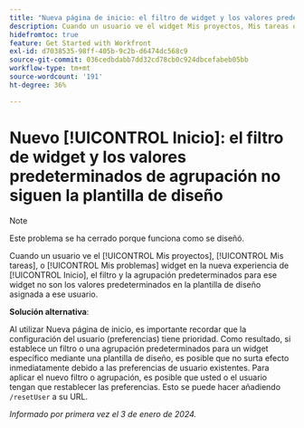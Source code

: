 ```yaml
---
title: "Nueva página de inicio: el filtro de widget y los valores predeterminados de agrupación no siguen la plantilla de diseño"
description: Cuando un usuario ve el widget Mis proyectos, Mis tareas o Mis problemas en la nueva experiencia de Inicio, el filtro y la agrupación predeterminados para ese widget no son los valores predeterminados en la plantilla de diseño asignada a ese usuario.
hidefromtoc: true
feature: Get Started with Workfront
exl-id: d7038535-98ff-405b-9c2b-d6474dc568c9
source-git-commit: 036cedbdabb7dd32cd78cb0c924dbcefabeb05bb
workflow-type: tm+mt
source-wordcount: '191'
ht-degree: 36%

---
```


# Nuevo [!UICONTROL Inicio]: el filtro de widget y los valores predeterminados de agrupación no siguen la plantilla de diseño

>[!NOTE]
>
>Este problema se ha cerrado porque funciona como se diseñó.

Cuando un usuario ve el [!UICONTROL Mis proyectos], [!UICONTROL Mis tareas], o [!UICONTROL Mis problemas] widget en la nueva experiencia de [!UICONTROL Inicio], el filtro y la agrupación predeterminados para ese widget no son los valores predeterminados en la plantilla de diseño asignada a ese usuario.

**Solución alternativa**:

Al utilizar Nueva página de inicio, es importante recordar que la configuración del usuario (preferencias) tiene prioridad. Como resultado, si establece un filtro o una agrupación predeterminados para un widget específico mediante una plantilla de diseño, es posible que no surta efecto inmediatamente debido a las preferencias de usuario existentes. Para aplicar el nuevo filtro o agrupación, es posible que usted o el usuario tengan que restablecer las preferencias. Esto se puede hacer añadiendo `/resetUser` a su URL.

_Informado por primera vez el 3 de enero de 2024._

